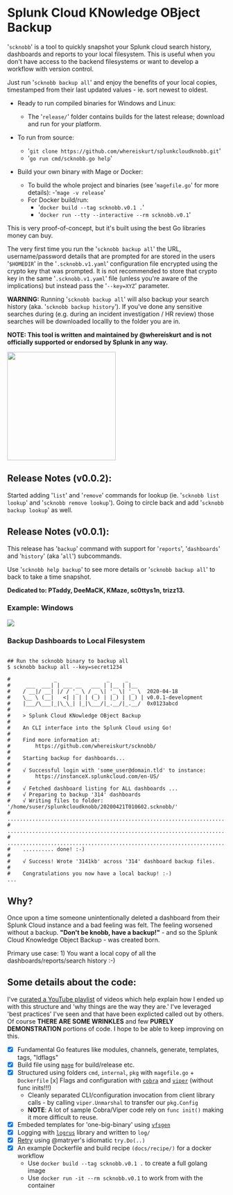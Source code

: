 # **S**plunk **C**loud **KN**owledge **OB**ject **B**ackup

'`scknobb`' is a tool to quickly snapshot your Splunk cloud search history, dashboards and reports to your local filesystem. This is useful when you don't have access to the backend filesystems or want to develop a workflow with version control.

Just run '`scknobb backup all`' and enjoy the benefits of your local copies, timestamped from their last updated values - ie. sort newest to oldest.

- Ready to run compiled binaries for Windows and Linux:
  - The '`release/`' folder contains builds for the latest release; download and run for your platform.
- To run from source:
  - '`git clone https://github.com/whereiskurt/splunkcloudknobb.git`'
  - '`go run cmd/scknobb.go help`'
- Build your own binary with Mage or Docker:

  - To build the whole project and binaries (see '`magefile.go`' for more details):
    -'`mage -v release`'
  - For Docker build/run:
    - '`docker build --tag scknobb.v0.1 .`'
    - '`docker run --tty --interactive --rm scknobb.v0.1`'

This is very proof-of-concept, but it's built using the best Go libraries money can buy.

The very first time you run the '`scknobb backup all`' the URL, username/password details that are prompted for are stored in the users '`$HOMEDIR`' in the '`.scknobb.v1.yaml`' configuration file encrypted using the crypto key that was prompted. It is not recommended to store that crypto key in the same '`.scknobb.v1.yaml`' file (unless you're aware of the implications) but instead pass the '`--key=XYZ`' parameter.

**WARNING:** Running '`scknobb backup all`' will also backup your search history (aka. '`scknobb backup history`'). If you've done any sensitive searches during (e.g. during an incident investigation / HR review) those searches will be downloaded locallly to the folder you are in.

**NOTE: This tool is written and maintained by @whereiskurt and is not officially supported or endorsed by Splunk in any way.**

<img src="https://github.com/whereiskurt/splunkcloudknobb/blob/master/doc/images/kphgopher.png" width="250">

## Release Notes (v0.0.2):

Started adding '`list`' and '`remove`' commands for lookup (ie. '`scknobb list lookup`' and '`scknobb remove lookup`').
Going to circle back and add '`scknobb backup lookup`' as well.

## Release Notes (v0.0.1):

This release has '`backup`' command with support for '`reports`', '`dashboards`' and '`history`' (aka '`all`') subcommands.

Use '`scknobb help backup`' to see more details or '`scknobb backup all`' to back to take a time snapshot.

**Dedicated to: PTaddy, DeeMaCK, KMaze, sc0ttys1n, trizz13.**

### Example: Windows

<img src="https://github.com/whereiskurt/splunkcloudknobb/blob/master/doc/images/win.example.help.png" >

### Backup Dashboards to Local Filesystem

```shell

## Run the scknobb binary to backup all
$ scknobb backup all --key=secret1234

#              _                _     _
#     ___  ___| | ___ __   ___ | |__ | |__
#    / __|/ __| |/ / '_ \ / _ \| '_ \| '_ \  2020-04-18
#    \__ \ (__|   <| | | | (_) | |_) | |_) | v0.0.1-development
#    |___/\___|_|\_\_| |_|\___/|_.__/|_.__/  0x0123abcd
#
#    > Splunk Cloud KNowledge OBject Backup
#
#    An CLI interface into the Splunk Cloud using Go!
#
#    Find more information at:
#        https://github.com/whereiskurt/scknobb/
#
#    Starting backup for dashboards...
#
#    √ Successful login with 'some_user@domain.tld' to instance:
#        https://instanceX.splunkcloud.com/en-US/
#
#    √ Fetched dashboard listing for ALL dashboards ...
#    √ Preparing to backup '314' dashboards
#    √ Writing files to folder: '/home/suser/splunkcloudknobb/20200421T010602.scknobb/'
#    ..........................................................................
#    ..........................................................................
#    ..........................................................................
#    .......... done! :-)
#
#    √ Success! Wrote '3141kb' across '314' dashboard backup files.
#
#    Congratulations you now have a local backup! :-)
...

```

## Why?

Once upon a time someone unintentionally deleted a dashboard from their Splunk Cloud instance and a bad feeling was felt. The feeling worsened without a backup. **"Don't be knobb, have a backup!"** - and so the Splunk Cloud Knowledge Object Backup - was created born.

Primary use case: 1) You want a local copy of all the dashboards/reports/search history :-)

## Some details about the code:

I've [curated a YouTube playlist](https://www.youtube.com/playlist?list=PLa1qVAzg1FHthbIaRRbLyA4sNE4PmLmn6) of videos which help explain how I ended up with this structure and 'why things are the way they are.' I've leveraged 'best practices' I've seen and that have been explicted called out by others. Of course **THERE ARE SOME WRINKLES** and few **PURELY DEMONSTRATION** portions of code. I hope to be able to keep improving on this.

- [x] Fundamental Go features like modules, channels, generate, templates, tags, "ldflags"
- [x] Build file using [`mage`](https://github.com/magefile/mage) for build/release etc.
- [x] Structured using folders `cmd`, `internal`, `pkg` with `magefile.go` + `Dockerfile`
      [x] Flags and configuration with [`cobra`](https://github.com/spf13/cobra) and [`viper`](https://github.com/spf13/viper) (without func inits!!!)
  - Cleanly separated CLI/configuration invocation from client library calls - by calling `viper.Unmarshal` to transfer our `pkg.Config`
  - **NOTE**: A lot of sample Cobra/Viper code rely on `func init()` making it more difficult to reuse.
- [x] Embeded templates for 'one-big-binary' using [`vfsgen`](https://github.com/shurcooL/vfsgen)
- [x] Logging with [`logrus`](https://github.com/sirupsen/logrus) library and written to `log/`
- [x] [Retry](https://github.com/matryer/try) using @matryer's idiomatic `try.Do(..)`
- [x] An example Dockerfile and build recipe `(docs/recipe/)` for a docker workflow
  - Use `docker build --tag scknobb.v0.1 .` to create a full golang image
  - Use `docker run -it --rm scknobb.v0.1` to work from with the container
